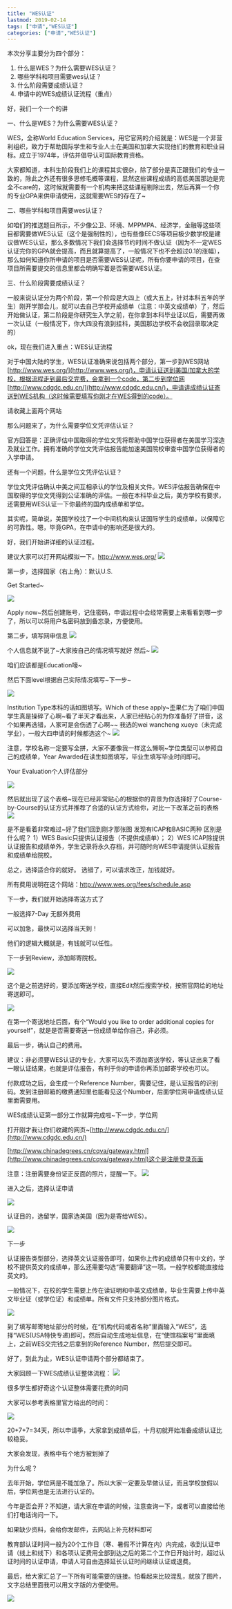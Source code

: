 ```yaml
---
title: "WES认证"
lastmod: 2019-02-14
tags: ["申请","WES认证"]
categories: ["申请","WES认证"]
---
```


本次分享主要分为四个部分：

1. 什么是WES？为什么需要WES认证？
2. 哪些学科和项目需要wes认证？
3. 什么阶段需要成绩认证？
4. 申请中的WES成绩认证流程（重点）


好，我们一个一个的讲

一、什么是WES？为什么需要WES认证？

WES，全称World Education Services，用它官网的介绍就是：WES是一个非营利组织，致力于帮助国际学生和专业人士在美国和加拿大实现他们的教育和职业目标。成立于1974年，评估并倡导认可国际教育资格。

大家都知道，本科生阶段我们上的课程其实很杂，除了部分是真正跟我们的专业一致的，除此之外还有很多思修毛概等课程，显然这些课程成绩的高低美国那边是完全不care的，这时候就需要有一个机构来把这些课程剔除出去，然后再算一个你的专业GPA来供申请使用，这就需要WES的存在了~

二、哪些学科和项目需要wes认证？

如咱们的推送题目所示，不少像公卫、环境、MPPMPA、经济学，金融等这些项目都需要做WES认证（这个是强制性的），也有些像EECS等项目极少数学校是建议做WES认证，那么多数情况下我们会选择节约时间不做认证（因为不一定WES认证完你的GPA就会提高，而且就算提高了，一般情况下也不会超过0.1的涨幅），那么如何知道你所申请的项目是否需要WES认证呢，所有你要申请的项目，在查项目所需要提交的信息里都会明确写着是否需要WES认证。

三、什么阶段需要成绩认证？

一般来说认证分为两个阶段，第一个阶段是大四上（或大五上，针对本科五年的学生）刚开学那会儿，就可以去自己学校开成绩单（注意：中英文成绩单）了，然后开始做认证，第二阶段是你研究生入学之前，在你拿到本科毕业证以后，需要再做一次认证（一般情况下，你大四没有浪到挂科，美国那边学校不会收回录取决定的）

ok，现在我们进入重点：WES认证流程

对于中国大陆的学生，WES认证准确来说包括两个部分，第一步到WES网站 [http://www.wes.org/](http://www.wes.org/)，申请认证送到美国/加拿大的学校，根据流程走到最后交完费，会拿到一个code，第二步到学位网 [http://www.cdgdc.edu.cn/](http://www.cdgdc.edu.cn/)，申请讲成绩认证寄送到WES机构（这时候需要填写你刚才在WES得到的code）。

请收藏上面两个网站

那么问题来了，为什么需要学位文凭评估认证？

官方回答是：正确评估中国取得的学位文凭将帮助中国学位获得者在美国学习深造及就业工作。拥有准确的学位文凭评估报告能加速美国院校审查中国学位获得者的入学申请。

还有一个问题，什么是学位文凭评估认证？

学位文凭评估确认中美之间互相承认的学位及相关文件。WES评估报告确保在中国取得的学位文凭得到公证准确的评估。一般在本科毕业之后，美方学校有要求，还需要用WES认证一下你最终的国内成绩单和学位。

其实呢，简单说，美国学校找了一个中间机构来认证国际学生的成绩单，以保障它的可靠性。嗯，毕竟GPA，在申请中的影响还是很大的。

好，我们开始讲详细的认证过程。

建议大家可以打开网站模拟一下。http://www.wes.org/
![](https://github.com/jialanxin/njuphy-/raw/master/WSE%E7%94%A8%E5%9B%BE/WES%E8%AE%A4%E8%AF%81%E5%BE%AE%E8%AE%B2%E5%BA%A7-2017%EF%BC%88%E6%96%B0%EF%BC%89_2.jpg)

第一步，选择国家（右上角）：默认U.S.

Get Started~

![](https://github.com/jialanxin/njuphy-/raw/master/WSE%E7%94%A8%E5%9B%BE/WES%E8%AE%A4%E8%AF%81%E5%BE%AE%E8%AE%B2%E5%BA%A7-2017%EF%BC%88%E6%96%B0%EF%BC%89_2_Image_1.jpg)

Apply now~然后创建账号，记住密码，申请过程中会经常需要上来看看到哪一步了，所以可以将用户名密码放到备忘录，方便使用。

第二步，填写网申信息
![](https://github.com/jialanxin/njuphy-/raw/master/WSE%E7%94%A8%E5%9B%BE/WES%E8%AE%A4%E8%AF%81%E5%BE%AE%E8%AE%B2%E5%BA%A7-2017%EF%BC%88%E6%96%B0%EF%BC%89_2_Image_2.jpg)

个人信息就不说了~大家按自己的情况填写就好
然后~
![](https://github.com/jialanxin/njuphy-/raw/master/WSE%E7%94%A8%E5%9B%BE/WES%E8%AE%A4%E8%AF%81%E5%BE%AE%E8%AE%B2%E5%BA%A7-2017%EF%BC%88%E6%96%B0%EF%BC%89_2_Image_3.jpg)

咱们应该都是Education嚎~

然后下面level根据自己实际情况填写~下一步~

![](https://github.com/jialanxin/njuphy-/raw/master/WSE%E7%94%A8%E5%9B%BE/WES%E8%AE%A4%E8%AF%81%E5%BE%AE%E8%AE%B2%E5%BA%A7-2017%EF%BC%88%E6%96%B0%EF%BC%89_2_Image_4.jpg)

Institution Type本科的话如图填写。Which of these apply~歪果仁为了咱们中国学生真是操碎了心啊~看了半天才看出来，人家已经贴心的为你准备好了拼音，这个如果再选错，人家可是会伤透了心啊~~
我选的wei wancheng xueye（未完成学业），一般大四申请的时候都选这个~
![](https://github.com/jialanxin/njuphy-/raw/master/WSE%E7%94%A8%E5%9B%BE/WES%E8%AE%A4%E8%AF%81%E5%BE%AE%E8%AE%B2%E5%BA%A7-2017%EF%BC%88%E6%96%B0%EF%BC%89_2_Image_5.jpg)

注意，学校名称一定要写全拼，大家不要像我一样这么懒啊~学位类型可以参照自己的成绩单，Year Awarded在读生如图填写，毕业生填写毕业时间即可。

Your Evaluation个人评估部分

![](https://github.com/jialanxin/njuphy-/raw/master/WSE%E7%94%A8%E5%9B%BE/WES%E8%AE%A4%E8%AF%81%E5%BE%AE%E8%AE%B2%E5%BA%A7-2017%EF%BC%88%E6%96%B0%EF%BC%89_2_Image_6.jpg)

然后就出现了这个表格~现在已经非常贴心的根据你的背景为你选择好了Course-by-Course的认证方式并推荐了合适的认证方式给你，对比一下改革之前的表格
![](https://github.com/jialanxin/njuphy-/raw/master/WSE%E7%94%A8%E5%9B%BE/WES%E8%AE%A4%E8%AF%81%E5%BE%AE%E8%AE%B2%E5%BA%A7-2017%EF%BC%88%E6%96%B0%EF%BC%89_2_Image_7.jpg)

是不是看着非常难过~好了我们回到刚才那张图
发现有ICAP和BASIC两种
区别是什么呢？
1）WES Basic只提供认证报告（不提供成绩单）；
2）WES ICAP除提供认证报告和成绩单外，学生记录将永久存档，并可随时向WES申请提供认证报告和成绩单给院校。

总之，选择适合你的就好。
选错了，可以请求改正，加钱就好。

所有费用说明在这个网站：http://www.wes.org/fees/schedule.asp

下一步，我们就开始选择寄送方式了

一般选择7-Day 无额外费用

可以加急，最快可以选择当天到！

他们的逻辑大概就是，有钱就可以任性。

下一步到Review，添加邮寄院校。

![](https://github.com/jialanxin/njuphy-/raw/master/WSE%E7%94%A8%E5%9B%BE/WES%E8%AE%A4%E8%AF%81%E5%BE%AE%E8%AE%B2%E5%BA%A7-2017%EF%BC%88%E6%96%B0%EF%BC%89_2_Image_8.jpg)

这个是之前选好的，要添加寄送学校，直接Edit然后搜索学校，按照官网给的地址寄送即可。

![](https://github.com/jialanxin/njuphy-/raw/master/WSE%E7%94%A8%E5%9B%BE/WES%E8%AE%A4%E8%AF%81%E5%BE%AE%E8%AE%B2%E5%BA%A7-2017%EF%BC%88%E6%96%B0%EF%BC%89_2_Image_9.jpg)

在第一个寄送地址后面，有个“Would you like to order additional copies for yourself”，就是是否需要寄送一份成绩单给你自己，非必须。

最后一步，确认自己的费用。

建议：非必须要WES认证的专业，大家可以先不添加寄送学校，等认证出来了看一眼认证结果，也就是评估报告，有利于你的申请你再添加邮寄学校也可以。

付款成功之后，会生成一个Reference Number，需要记住，是认证报告的识别码。发到注册邮箱的缴费通知里也能看见这个Number，后面学位网申请成绩认证里面需要用。

WES成绩认证第一部分工作就算完成啦~下一步，学位网

打开刚才我让你们收藏的网页~[http://www.cdgdc.edu.cn/](http://www.cdgdc.edu.cn/)

[http://www.chinadegrees.cn/cqva/gateway.html](http://www.chinadegrees.cn/cqva/gateway.html)这个是注册登录页面

注意：注册需要身份证正反面的照片，提醒一下。
![](https://github.com/jialanxin/njuphy-/raw/master/WSE%E7%94%A8%E5%9B%BE/WES%E8%AE%A4%E8%AF%81%E5%BE%AE%E8%AE%B2%E5%BA%A7-2017%EF%BC%88%E6%96%B0%EF%BC%89_2_Image_10.jpg)

进入之后，选择认证申请

![](https://github.com/jialanxin/njuphy-/raw/master/WSE%E7%94%A8%E5%9B%BE/WES%E8%AE%A4%E8%AF%81%E5%BE%AE%E8%AE%B2%E5%BA%A7-2017%EF%BC%88%E6%96%B0%EF%BC%89_2_Image_11.jpg)

认证目的，选留学，国家选美国（因为是寄给WES）。

![](https://github.com/jialanxin/njuphy-/raw/master/WSE%E7%94%A8%E5%9B%BE/WES%E8%AE%A4%E8%AF%81%E5%BE%AE%E8%AE%B2%E5%BA%A7-2017%EF%BC%88%E6%96%B0%EF%BC%89_2_Image_12.jpg)

下一步

认证报告类型部分，选择英文认证报告即可，如果你上传的成绩单只有中文的，学校不提供英文的成绩单，那么还需要勾选“需要翻译”这一项。一般学校都能直接给英文的。

一般情况下，在校的学生需要上传在读证明和中英文成绩单，毕业生需要上传中英文毕业证（或学位证）和成绩单。所有文件只支持部分图片格式。

![](https://github.com/jialanxin/njuphy-/raw/master/WSE%E7%94%A8%E5%9B%BE/WES%E8%AE%A4%E8%AF%81%E5%BE%AE%E8%AE%B2%E5%BA%A7-2017%EF%BC%88%E6%96%B0%EF%BC%89_2_Image_13.jpg)

到了填写邮寄地址部分的时候，在“机构代码或者名称”里面输入“WES”，选择“WES(USA特快专递)即可。然后自动生成地址信息，在“使馆档案号”里面填上，之前WES交完钱之后拿到的Reference Number，然后提交即可。

好了，到此为止，WES认证申请两个部分都结束了。

大家回顾一下WES成绩认证整体流程：
![](https://github.com/jialanxin/njuphy-/raw/master/WSE%E7%94%A8%E5%9B%BE/WES%E8%AE%A4%E8%AF%81%E5%BE%AE%E8%AE%B2%E5%BA%A7-2017%EF%BC%88%E6%96%B0%EF%BC%89_2_Image_14.jpg)

很多学生都好奇这个认证整体需要花费的时间

大家可以参考表格里官方给出的时间：

![](https://github.com/jialanxin/njuphy-/raw/master/WSE%E7%94%A8%E5%9B%BE/WES%E8%AE%A4%E8%AF%81%E5%BE%AE%E8%AE%B2%E5%BA%A7-2017%EF%BC%88%E6%96%B0%EF%BC%89_2_Image_15.jpg)

20+7+7=34天，所以申请季，大家拿到成绩单后，十月初就开始准备成绩认证比较稳妥。

大家会发现，表格中有个地方被划掉了

为什么呢？

去年开始，学位网是不能加急了。所以大家一定要及早做认证，而且学校放假以后，学位网也是无法进行认证的。

今年是否会开？不知道，请大家在申请的时候，注意查询一下，或者可以直接给他们打电话询问一下。

如果缺少资料，会给你发邮件，去网站上补充材料即可

教育部认证时间一般为20个工作日（寒、暑假不计算在内）内完成，收到认证申请（线上和线下）和各项认证费用全部到达之后的第二个工作日开始计时，超过认证时间的认证申请，申请人可自由选择延长认证时间继续认证或退费。

最后，给大家汇总了一下所有可能需要的链接。怕看起来比较混乱，就放了图片，文字总结里面我可以用文字版的方便使用。

![](https://github.com/jialanxin/njuphy-/raw/master/WSE%E7%94%A8%E5%9B%BE/WES%E8%AE%A4%E8%AF%81%E5%BE%AE%E8%AE%B2%E5%BA%A7-2017%EF%BC%88%E6%96%B0%EF%BC%89_2_Image_16.jpg)